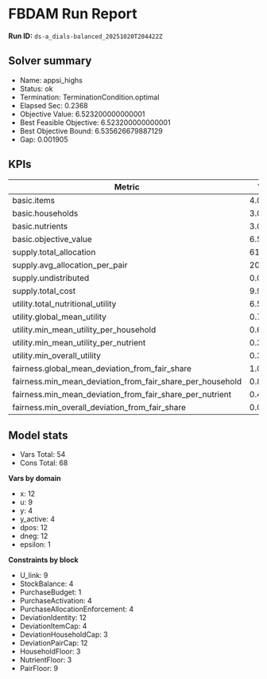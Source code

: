 # FBDAM Run Report

**Run ID:** `ds-a_dials-balanced_20251020T204422Z`

## Solver summary
- Name: appsi_highs
- Status: ok
- Termination: TerminationCondition.optimal
- Elapsed Sec: 0.2368
- Objective Value: 6.523200000000001
- Best Feasible Objective: 6.523200000000001
- Best Objective Bound: 6.535626679887129
- Gap: 0.001905

## KPIs
| Metric | Value |
|---|---|
| basic.items | 4.0 |
| basic.households | 3.0 |
| basic.nutrients | 3.0 |
| basic.objective_value | 6.5232 |
| supply.total_allocation | 61.0 |
| supply.avg_allocation_per_pair | 20.33333 |
| supply.undistributed | 0.0 |
| supply.total_cost | 9.9 |
| utility.total_nutritional_utility | 6.5232 |
| utility.global_mean_utility | 0.7248 |
| utility.min_mean_utility_per_household | 0.67006 |
| utility.min_mean_utility_per_nutrient | 0.37593 |
| utility.min_overall_utility | 0.3624 |
| fairness.global_mean_deviation_from_fair_share | 1.07407 |
| fairness.min_mean_deviation_from_fair_share_per_household | 0.80556 |
| fairness.min_mean_deviation_from_fair_share_per_nutrient | 0.44444 |
| fairness.min_overall_deviation_from_fair_share | 0.0 |

## Model stats
- Vars Total: 54
- Cons Total: 68

**Vars by domain**
- x: 12
- u: 9
- y: 4
- y_active: 4
- dpos: 12
- dneg: 12
- epsilon: 1

**Constraints by block**
- U_link: 9
- StockBalance: 4
- PurchaseBudget: 1
- PurchaseActivation: 4
- PurchaseAllocationEnforcement: 4
- DeviationIdentity: 12
- DeviationItemCap: 4
- DeviationHouseholdCap: 3
- DeviationPairCap: 12
- HouseholdFloor: 3
- NutrientFloor: 3
- PairFloor: 9
